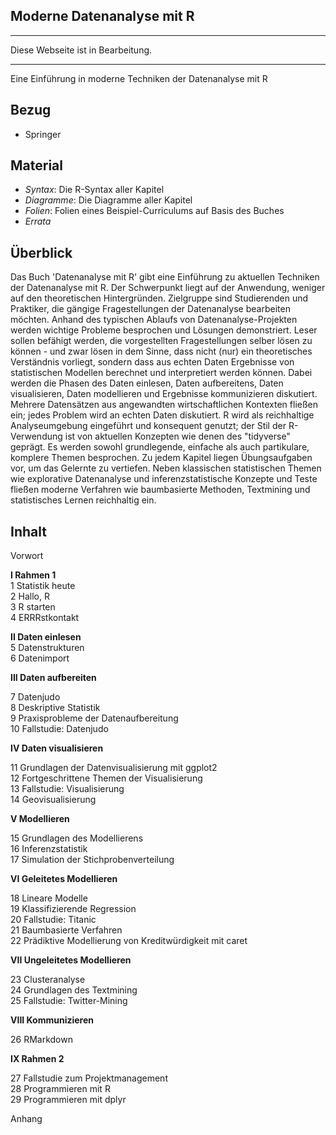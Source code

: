 ## Moderne Datenanalyse mit R


---
Diese Webseite ist in Bearbeitung.

---

Eine Einführung in moderne Techniken der Datenanalyse mit R


## Bezug

- Springer



## Material

- *Syntax*: Die R-Syntax aller Kapitel
- *Diagramme*: Die Diagramme aller Kapitel
- *Folien*: Folien eines Beispiel-Curriculums auf Basis des Buches
- *Errata*


## Überblick

Das Buch 'Datenanalyse mit R' gibt eine Einführung zu aktuellen Techniken der Datenanalyse mit R. Der Schwerpunkt liegt auf der Anwendung, weniger auf den theoretischen Hintergründen. Zielgruppe sind Studierenden und Praktiker, die gängige Fragestellungen der Datenanalyse bearbeiten möchten. Anhand des typischen Ablaufs von Datenanalyse-Projekten werden wichtige Probleme besprochen und Lösungen demonstriert. Leser sollen befähigt werden, die vorgestellten Fragestellungen selber lösen zu können - und zwar lösen in dem Sinne, dass nicht (nur) ein theoretisches Verständnis vorliegt, sondern dass aus echten Daten Ergebnisse von statistischen Modellen berechnet und interpretiert werden können. Dabei werden die Phasen des Daten einlesen, Daten aufbereitens, Daten visualisieren, Daten modellieren und Ergebnisse kommunizieren diskutiert. Mehrere Datensätzen aus angewandten wirtschaftlichen Kontexten fließen ein; jedes Problem wird an echten Daten diskutiert. R wird als reichhaltige Analyseumgebung eingeführt und konsequent genutzt; der Stil der R-Verwendung ist von aktuellen Konzepten wie denen des "tidyverse" geprägt. Es werden sowohl grundlegende, einfache als auch partikulare, komplere Themen besprochen. Zu jedem Kapitel liegen Übungsaufgaben vor, um das Gelernte zu vertiefen. Neben klassischen statistischen Themen wie explorative Datenanalyse und inferenzstatistische Konzepte und Teste fließen moderne Verfahren wie baumbasierte Methoden, Textmining und statistisches Lernen reichhaltig ein.


## Inhalt


Vorwort  

**I Rahmen 1**   
1 Statistik heute   
2 Hallo, R   
3 R starten  
4 ERRRstkontakt  

**II Daten einlesen**  
5 Datenstrukturen  
6 Datenimport  


**III Daten aufbereiten**  

7 Datenjudo  
8 Deskriptive Statistik  
9 Praxisprobleme der Datenaufbereitung  
10 Fallstudie: Datenjudo  

**IV Daten visualisieren**  

11 Grundlagen der Datenvisualisierung mit ggplot2  
12 Fortgeschrittene Themen der Visualisierung  
13 Fallstudie: Visualisierung  
14 Geovisualisierung  

**V Modellieren**  

15 Grundlagen des Modellierens  
16 Inferenzstatistik  
17 Simulation der Stichprobenverteilung  

**VI Geleitetes Modellieren**   

18 Lineare Modelle  
19 Klassifizierende Regression  
20 Fallstudie: Titanic  
21 Baumbasierte Verfahren  
22 Prädiktive Modellierung von Kreditwürdigkeit mit caret  

**VII Ungeleitetes Modellieren**  

23 Clusteranalyse  
24 Grundlagen des Textmining  
25 Fallstudie: Twitter-Mining  


**VIII Kommunizieren**   

26 RMarkdown  


**IX Rahmen 2**  

27 Fallstudie zum Projektmanagement  
28 Programmieren mit R  
29 Programmieren mit dplyr 

Anhang   
